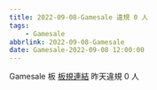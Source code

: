 ```yaml
---
title: 2022-09-08-Gamesale 違規 0 人
tags:
    - Gamesale
abbrlink: 2022-09-08-Gamesale
date: Gamesale-2022-09-08 12:00:00
---
```

Gamesale 板 [板規連結](https://www.ptt.cc/bbs/Gossiping/M.1637425085.A.07D.html)
昨天違規 0 人
